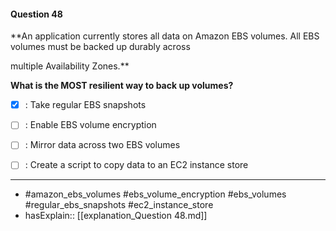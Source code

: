 #### Question  48

**An application currently stores all data on Amazon EBS volumes. All EBS volumes must be backed up durably across

multiple Availability Zones.**

**What is the MOST resilient way to back up volumes?**

- [x] :  Take regular EBS snapshots

- [ ] :  Enable EBS volume encryption

- [ ] :  Mirror data across two EBS volumes

- [ ] :  Create a script to copy data to an EC2 instance store

----

- #amazon_ebs_volumes #ebs_volume_encryption #ebs_volumes #regular_ebs_snapshots #ec2_instance_store
- hasExplain:: [[explanation_Question  48.md]]
